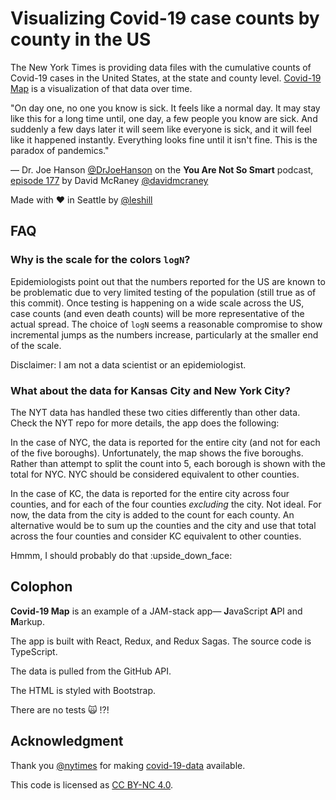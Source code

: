 # Visualizing Covid-19 case counts by county in the US

The New York Times is providing data files with the cumulative counts of Covid-19 cases in the United States, at the state and county level. [Covid-19 Map](https://covid-19-map.leshill.org) is a visualization of that data over time.

"On day one, no one you know is sick. It feels like a normal day. It may stay like this for a long time until, one day, a few people you know are sick. And suddenly a few days later it will seem like everyone is sick, and it will feel like it happened instantly. Everything looks fine until it isn't fine. This is the paradox of pandemics."

&mdash; Dr. Joe Hanson [@DrJoeHanson](https://twitter.com/DrJoeHanson) on the **You Are Not So Smart** podcast, [episode 177](https://youarenotsosmart.com/2020/04/05/yanss-177-why-people-waited-so-long-to-take-precautions-against-covid-19-how-to-better-persuade-those-who-still-refuse-and-how-to-take-bettercare-of-your-mental-health-during-isolation/) by David McRaney [@davidmcraney](https://twitter.com/davidmcraney)

Made with :heart: in Seattle by [@leshill](https://twitter.com/leshill)

## FAQ

### Why is the scale for the colors `logN`?

Epidemiologists point out that the numbers reported for the US are known to be
problematic due to very limited testing of the population (still true as of this
commit). Once testing is happening on a wide scale across the US, case counts
(and even death counts) will be more representative of the actual spread. The
choice of `logN` seems a reasonable compromise to show incremental jumps as the
numbers increase, particularly at the smaller end of the scale.

Disclaimer: I am not a data scientist or an epidemiologist.

### What about the data for Kansas City and New York City?

The NYT data has handled these two cities differently than other data. Check the
NYT repo for more details, the app does the following:

In the case of NYC, the data is reported for the entire city (and not for each
of the five boroughs). Unfortunately, the map shows the five boroughs. Rather
than attempt to split the count into 5, each borough is shown with the total
for NYC. NYC should be considered equivalent to other counties.

In the case of KC, the data is reported for the entire city across four
counties, and for each of the four counties _excluding_ the city. Not ideal. For
now, the data from the city is added to the count for each county. An alternative
would be to sum up the counties and the city and use that total across the four
counties and consider KC equivalent to other counties.

Hmmm, I should probably do that :upside\_down\_face:

## Colophon

**Covid-19 Map** is an example of a JAM-stack app&mdash; **J**avaScript **A**PI and **M**arkup.

The app is built with React, Redux, and Redux Sagas. The source code is TypeScript.

The data is pulled from the GitHub API.

The HTML is styled with Bootstrap.

There are no tests :scream_cat: !?!

## Acknowledgment

Thank you [@nytimes](https://twitter.com/nytimes) for making [covid-19-data](https://github.com/nytimes/covid-19-data) available.

This code is licensed as [CC BY-NC 4.0](https://creativecommons.org/licenses/by-nc/4.0/).
